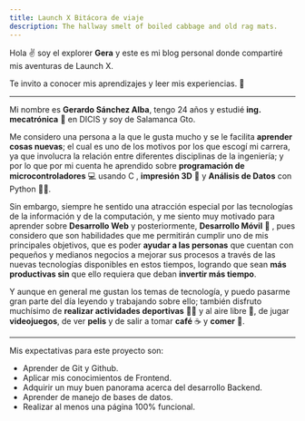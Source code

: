 ```yaml
---
title: Launch X Bitácora de viaje
description: The hallway smelt of boiled cabbage and old rag mats.
---
```


Hola ✌️  soy el explorer **Gera** y este es mi blog personal donde compartiré mis aventuras de Launch X.

Te invito a conocer mis aprendizajes y leer mis experiencias. 🚀
<hr>

Mi nombre es **Gerardo Sánchez Alba**, tengo 24 años y estudié **ing. mecatrónica** 🤖 en DICIS y soy de Salamanca Gto. 

Me considero una persona a la que le gusta mucho y se le facilita **aprender cosas nuevas**; el cual es uno de los motivos por los que escogí mi carrera, ya que involucra la relación entre diferentes disciplinas de la ingeniería; y por lo que por mi cuenta he aprendido sobre **programación de microcontroladores** 💻 usando C , **impresión 3D** 🧊 y **Análisis de Datos** con Python 🐍🐼. 

Sin embargo, siempre he sentido una atracción especial por las tecnologías de la información y de la computación, y me siento muy motivado para aprender sobre **Desarrollo Web** y posteriormente, **Desarrollo Móvil** 📱 , pues considero que son habilidades que me permitirán cumplir uno de mis principales objetivos, que es poder **ayudar a las personas**  que cuentan con pequeños y medianos negocios a mejorar sus procesos a través de las nuevas tecnologías disponibles en estos tiempos, logrando que sean **más productivas sin** que ello requiera que deban **invertir más tiempo**.

Y aunque en general me gustan los temas de tecnología, y puedo pasarme gran parte del día leyendo y trabajando sobre ello; también disfruto muchísimo de **realizar actividades deportivas** 🏃‍♂️ y al aire libre 🌳, de jugar **videojuegos**, de ver **pelis** y de salir a tomar **café** ☕ y **comer** 🌮. 
<hr>

Mis expectativas para este proyecto son:
- Aprender de Git y Github.
- Aplicar mis conocimientos de Frontend.
- Adquirir un muy buen panorama acerca del desarrollo Backend.
- Aprender de manejo de bases de datos.
- Realizar al menos una página 100% funcional.





